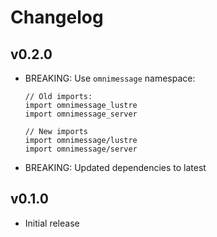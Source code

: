 # Changelog

## v0.2.0

- BREAKING: Use `omnimessage` namespace:
  ```gleam
  // Old imports:
  import omnimessage_lustre
  import omnimessage_server

  // New imports
  import omnimessage/lustre
  import omnimessage/server
  ```

- BREAKING: Updated dependencies to latest

## v0.1.0

- Initial release

